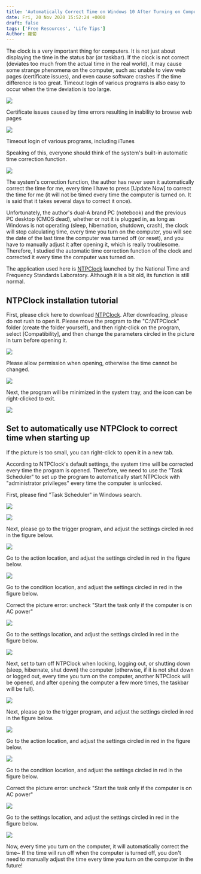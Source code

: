 ```yaml
---
title: 'Automatically Correct Time on Windows 10 After Turning on Computer (Wake Up)'
date: Fri, 20 Nov 2020 15:52:24 +0000
draft: false
tags: ['Free Resources', 'Life Tips']
Author: 蘿蔔
---
```


The clock is a very important thing for computers. It is not just about displaying the time in the status bar (or taskbar). If the clock is not correct (deviates too much from the actual time in the real world), it may cause some strange phenomena on the computer, such as: unable to view web pages (certificate issues), and even cause software crashes if the time difference is too great. Timeout login of various programs is also easy to occur when the time deviation is too large.

![](https://static-a1.steveyi.net/media/blog/2020112014495468.png)

Certificate issues caused by time errors resulting in inability to browse web pages

![](https://static-a1.steveyi.net/media/blog/2020112015550593.png)

Timeout login of various programs, including iTunes

Speaking of this, everyone should think of the system's built-in automatic time correction function.

![](https://static-a1.steveyi.net/media/blog/2020112014523058.png)

The system's correction function, the author has never seen it automatically correct the time for me, every time I have to press [Update Now] to correct the time for me (it will not be timed every time the computer is turned on. It is said that it takes several days to correct it once).

Unfortunately, the author's dual-A brand PC (notebook) and the previous PC desktop (CMOS dead), whether or not it is plugged in, as long as Windows is not operating (sleep, hibernation, shutdown, crash), the clock will stop calculating time, every time you turn on the computer, you will see the date of the last time the computer was turned off (or reset), and you have to manually adjust it after opening it, which is really troublesome. Therefore, I studied the automatic time correction function of the clock and corrected it every time the computer was turned on.

The application used here is [NTPClock](https://www.stdtime.gov.tw/chinese/exe/NTPClock.exe "https://www.stdtime.gov.tw/chinese/exe/NTPClock.exe") launched by the National Time and Frequency Standards Laboratory.
Although it is a bit old, its function is still normal.

NTPClock installation tutorial
---------------

First, please click here to download [NTPClock](https://www.stdtime.gov.tw/chinese/exe/NTPClock.exe "https://www.stdtime.gov.tw/chinese/exe/NTPClock.exe"). After downloading, please do not rush to open it.
Please move the program to the "C:\NTPClock" folder (create the folder yourself), and then right-click on the program, select [Compatibility], and then change the parameters circled in the picture in turn before opening it.

![](https://static-a1.steveyi.net/media/blog/2020112015050958.png)

Please allow permission when opening, otherwise the time cannot be changed.

![](https://static-a1.steveyi.net/media/blog/2020112015075546.png)

Next, the program will be minimized in the system tray, and the icon can be right-clicked to exit.

![](https://static-a1.steveyi.net/media/blog/2020112015113959.png)

Set to automatically use NTPClock to correct time when starting up
--------------------

If the picture is too small, you can right-click to open it in a new tab.

According to NTPClock's default settings, the system time will be corrected every time the program is opened.
Therefore, we need to use the "Task Scheduler" to set up the program to automatically start NTPClock with "administrator privileges" every time the computer is unlocked.

First, please find "Task Scheduler" in Windows search.

![](https://static-a1.steveyi.net/media/blog/2020112015162761.png)

![](https://static-a1.steveyi.net/media/blog/2020112015362266.png)

Next, please go to the trigger program, and adjust the settings circled in red in the figure below.

![](https://static-a1.steveyi.net/media/blog/2020112015253737.png)

Go to the action location, and adjust the settings circled in red in the figure below.

![](https://static-a1.steveyi.net/media/blog/2020112015265857.png)

Go to the condition location, and adjust the settings circled in red in the figure below.

Correct the picture error: uncheck "Start the task only if the computer is on AC power"

![](https://static-a1.steveyi.net/media/blog/2020112015284487.png)

Go to the settings location, and adjust the settings circled in red in the figure below.

![](https://static-a1.steveyi.net/media/blog/2020112015293652.png)

Next, set to turn off NTPClock when locking, logging out, or shutting down (sleep, hibernate, shut down) the computer
(otherwise, if it is not shut down or logged out, every time you turn on the computer, another NTPClock will be opened, and after opening the computer a few more times, the taskbar will be full).

![](https://static-a1.steveyi.net/media/blog/2020112015394495.png)

Next, please go to the trigger program, and adjust the settings circled in red in the figure below.

![](https://static-a1.steveyi.net/media/blog/2020112015422241.png)

Go to the action location, and adjust the settings circled in red in the figure below.

![](https://static-a1.steveyi.net/media/blog/2020112015435684.png)

Go to the condition location, and adjust the settings circled in red in the figure below.

Correct the picture error: uncheck "Start the task only if the computer is on AC power"

![](https://static-a1.steveyi.net/media/blog/2020112015284487.png)

Go to the settings location, and adjust the settings circled in red in the figure below.

![](https://static-a1.steveyi.net/media/blog/2020112015293652.png)

Now, every time you turn on the computer, it will automatically correct the time~ If the time will run off when the computer is turned off, you don't need to manually adjust the time every time you turn on the computer in the future!